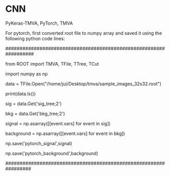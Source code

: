 # CNN
PyKeras-TMVA, PyTorch, TMVA

For pytorch, first converted root file to numpy array and saved it using the following python code lines:

##################################################################


from ROOT import TMVA, TFile, TTree, TCut

import numpy as np


data = TFile.Open("/home/jui/Desktop/tmva/sample_images_32x32.root")

print(data.ls())


sig = data.Get('sig_tree;2')

bkg = data.Get('bkg_tree;2')


signal = np.asarray([[event.vars] for event in sig])

background = np.asarray([[event.vars] for event in bkg])


np.save('pytorch_signal',signal)

np.save('pytorch_background',background)

#################################################################


